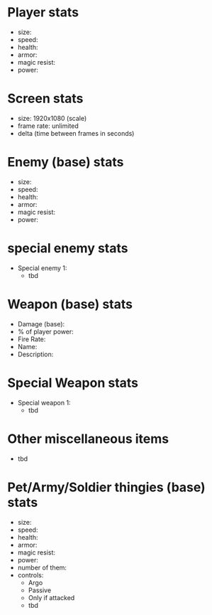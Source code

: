 # Player stats
- size:
- speed:
- health:
- armor:
- magic resist:
- power:

# Screen stats
- size: 1920x1080 (scale)
- frame rate: unlimited
- delta (time between frames in seconds)

# Enemy (base) stats
- size:
- speed:
- health:
- armor:
- magic resist:
- power:

# special enemy stats
- Special enemy 1:
	- tbd

# Weapon (base) stats
- Damage (base):
- % of player power:
- Fire Rate:
- Name:
- Description:

# Special Weapon stats
- Special weapon 1:
	- tbd

# Other miscellaneous items
- tbd

# Pet/Army/Soldier thingies (base) stats
- size:
- speed:
- health:
- armor:
- magic resist:
- power:
- number of them:
- controls:
	- Argo
	- Passive
	- Only if attacked
	- tbd
